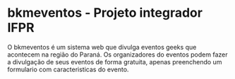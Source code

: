 # bkmeventos - Projeto integrador IFPR

O bkmeventos é um sistema web que divulga eventos geeks que acontecem na região do Paraná.
Os organizadores do eventos podem fazer a divulgação de seus eventos de forma gratuita, apenas preenchendo um formulario com caracteristicas do evento.
